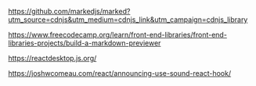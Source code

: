 https://github.com/markedjs/marked?utm_source=cdnjs&utm_medium=cdnjs_link&utm_campaign=cdnjs_library

https://www.freecodecamp.org/learn/front-end-libraries/front-end-libraries-projects/build-a-markdown-previewer

https://reactdesktop.js.org/

https://joshwcomeau.com/react/announcing-use-sound-react-hook/

